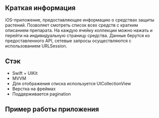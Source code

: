 ## Краткая информация  
iOS-приложение, предоставляющее информацию о средствах защиты растений. Позволяет смотреть список всех средств с кратким описанием препарата. На каждую ячейку коллекции можно нажать и перейти на индивидуальную страницу средства. Данные берутся из предоставленного API, сетевые запросы осуществляются с использованием URLSession. 

## Стэк
* Swift + UIKit
* MVVM
* Для отображения списка используется UICollectionView
* Верстка на фреймах
* Поддерживается pagination

## Пример работы приложения

